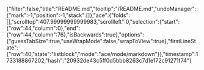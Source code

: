 {"filter":false,"title":"README.md","tooltip":"/README.md","undoManager":{"mark":-1,"position":-1,"stack":[]},"ace":{"folds":[],"scrolltop":407.99999999999983,"scrollleft":0,"selection":{"start":{"row":44,"column":0},"end":{"row":44,"column":76},"isBackwards":true},"options":{"guessTabSize":true,"useWrapMode":false,"wrapToView":true},"firstLineState":{"row":40,"state":"listblock","mode":"ace/mode/markdown"}},"timestamp":1733188867202,"hash":"20932de43c5ff0d5bbb8263c7d1e172c91271f74"}